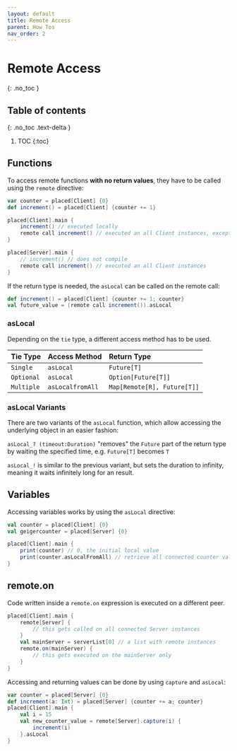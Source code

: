 ```yaml
---
layout: default
title: Remote Access
parent: How Tos
nav_order: 2
---
```

# Remote Access
{: .no_toc }

## Table of contents
{: .no_toc .text-delta }

1. TOC
{:toc}

## Functions
To access remote functions **with no return values**, they have to be called using the `remote` directive:
```scala
var counter = placed[Client] {0}
def increment() = placed[Client] {counter += 1}

placed[Client].main {
    increment() // executed locally
    remote call increment() // executed an all Client instances, except on this one
}

placed[Server].main {
    // increment() // does not compile
    remote call increment() // executed an all Client instances
}
```
If the return type is needed, the `asLocal` can be called on the remote call:
```scala
def increment() = placed[Client] {counter += 1; counter}
val future_value = (remote call increment()).asLocal
```

### asLocal
Depending on the `tie` type, a different access method has to be used.

| Tie Type        | Access Method | Return Type | 
|:-------------|:------------------|:---------------|
| `Single`     | `asLocal`          | `Future[T]` |
| `Optional`   | `asLocal`          | `Option[Future[T]]` |
| `Multiple`     | `asLocalfromAll`          | `Map[Remote[R], Future[T]]` |

### asLocal Variants
There are two variants of the `asLocal` function, which allow accessing the underlying object in an easier fashion:

`asLocal_? (timeout:Duration)` "removes" the `Future` part of the return type by waiting the specified time, e.g. `Future[T]` becomes `T`

`asLocal_!` is similar to the previous variant, but sets the duration to infinity, meaning it waits infinitely long for an result.


## Variables
Accessing variables works by using the `asLocal` directive:
```scala
val counter = placed[Client] {0}
val geigercounter = placed[Server] {0}

placed[Client].main {
    print(counter) // 0, the initial local value
    print(counter.asLocalFromAll) // retrieve all connected counter values
}
```

## remote.on
Code written inside a `remote.on` expression is executed on a different peer.
```scala
placed[Client].main {
    remote[Server] {
        // this gets called on all connected Server instances
    }
    val mainServer = serverList[0] // a list with remote instances
    remote.on(mainServer) {
        // this gets executed on the mainServer only
    }
}
```
Accessing and returning values can be done by using `capture` and `asLocal`:
```scala
var counter = placed[Server] {0}
def increment(a: Int) = placed[Server] {counter += a; counter}
placed[Client].main {
    val i = 15
    val new_counter_value = remote[Server].capture(i) {
        increment(i)
    }.asLocal
}

```